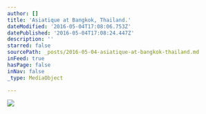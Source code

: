 ```yaml
---
author: []
title: 'Asiatique at Bangkok, Thailand.'
dateModified: '2016-05-04T17:08:06.753Z'
datePublished: '2016-05-04T17:08:24.447Z'
description: ''
starred: false
sourcePath: _posts/2016-05-04-asiatique-at-bangkok-thailand.md
inFeed: true
hasPage: false
inNav: false
_type: MediaObject

---
```

![](https://the-grid-user-content.s3-us-west-2.amazonaws.com/e59fb2d8-83c3-4be7-9936-c66eaebb8d7e.jpg)